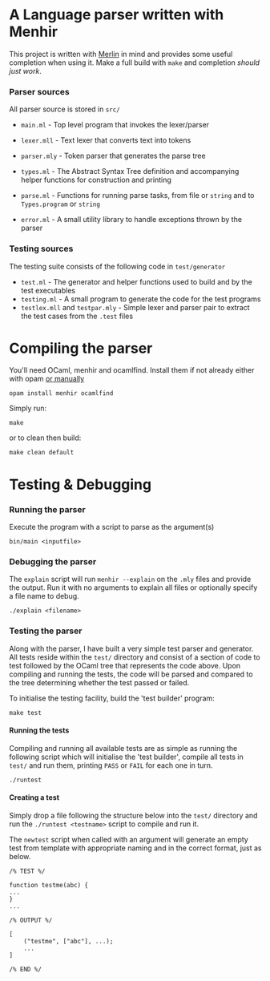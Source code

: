 # A Language parser written with Menhir

This project is written with [Merlin](https://github.com/the-lambda-church/merlin) in mind and provides some useful completion when using it. Make a full build with `make` and completion _should just work_.

### Parser sources
All parser source is stored in `src/`
* `main.ml` - Top level program that invokes the lexer/parser
* `lexer.mll` - Text lexer that converts text into tokens
* `parser.mly` - Token parser that generates the parse tree

* `types.ml` - The Abstract Syntax Tree definition and accompanying helper functions for construction and printing
* `parse.ml` - Functions for running parse tasks, from file or `string` and to `Types.program` or `string`
* `error.ml` - A small utility library to handle exceptions thrown by the parser

### Testing sources
The testing suite consists of the following code in `test/generator`
* `test.ml` - The generator and helper functions used to build and by the test executables
* `testing.ml` - A small program to generate the code for the test programs
* `testlex.mll` and `testpar.mly` - Simple lexer and parser pair to extract the test cases from the `.test` files

# Compiling the parser

You'll need OCaml, menhir and ocamlfind.
Install them if not already either with opam [or manually](http://gallium.inria.fr/~fpottier/menhir/)
```
opam install menhir ocamlfind
```

Simply run:

```
make
```

or to clean then build:

```
make clean default
```

# Testing & Debugging
### Running the parser
Execute the program with a script to parse as the argument(s)

```
bin/main <inputfile>
```

### Debugging the parser
The `explain` script will run `menhir --explain` on the `.mly` files and provide the output.
Run it with no arguments to explain all files or optionally specify a file name to debug.
```
./explain <filename>
```

### Testing the parser
Along with the parser, I have built a very simple test parser and generator. All tests reside within the `test/` directory and consist of a section of code to test followed by the OCaml tree that represents the code above. Upon compiling and running the tests, the code will be parsed and compared to the tree determining whether the test passed or failed.

To initialise the testing facility, build the 'test builder' program:
```
make test
```

#### Running the tests
Compiling and running all available tests are as simple as running the following script which will initialise the 'test builder', compile all tests in `test/` and run them, printing `PASS` or `FAIL` for each one in turn.

```
./runtest
```

#### Creating a test
Simply drop a file following the structure below into the `test/` directory and run the `./runtest <testname>` script to compile and run it. 

The `newtest` script when called with an argument will generate an empty test from template with appropriate naming and in the correct format, just as below.


```
/% TEST %/

function testme(abc) {
...
}
...

/% OUTPUT %/

[
    ("testme", ["abc"], ...);
    ...
]

/% END %/
```

